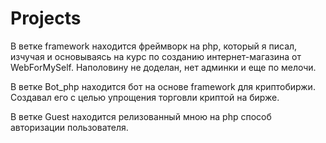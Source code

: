 # Projects
В ветке framework находится фреймворк на php, который я писал, изчучая и основываясь на курс по созданию интернет-магазина от WebForMySelf. Наполовину не доделан, нет админки и еще по мелочи.

В ветке Bot_php находится бот на основе framework для криптобиржи. Создавал его с целью упрощения торговли криптой на бирже. 

В ветке Guest находится релизованный мною на php способ авторизации пользователя.
